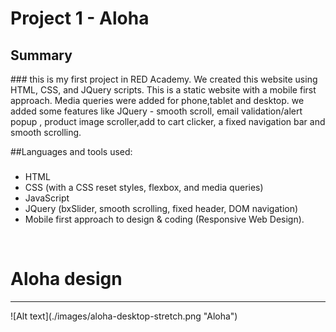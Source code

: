 # Project 1 - Aloha 

<h2>Summary</h2>
###
this is my first project in RED Academy. 
We created this website using HTML, CSS, and JQuery scripts. This is a static website with a mobile first approach. Media queries were added for phone,tablet and desktop. we added some features like JQuery - smooth scroll, email validation/alert popup , product image scroller,add to cart clicker, a fixed navigation bar and smooth scrolling.

##Languages and tools used:
###
- HTML
- CSS (with a CSS reset styles, flexbox, and media queries)
- JavaScript
- JQuery (bxSlider, smooth scrolling, fixed header, DOM navigation)
- Mobile first approach to design & coding (Responsive Web Design).

<br>
<h1>Aloha design
</h1>
<hr>
![Alt text](./images/aloha-desktop-stretch.png "Aloha")

